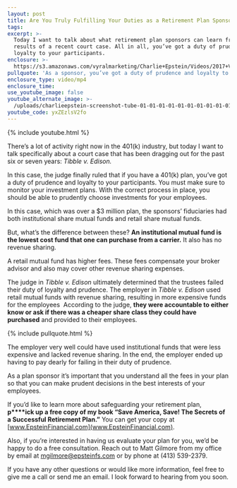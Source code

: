 ```yaml
---
layout: post
title: Are You Truly Fulfilling Your Duties as a Retirement Plan Sponsor?
tags:
excerpt: >-
  Today I want to talk about what retirement plan sponsors can learn from the
  results of a recent court case. All in all, you’ve got a duty of prudence and
  loyalty to your participants.
enclosure: >-
  https://s3.amazonaws.com/vyralmarketing/Charlie+Epstein/Videos/2017+Videos/TIBBLE+vs+EDISON+-+The+401K+Coach.mp4
pullquote: 'As a sponsor, you’ve got a duty of prudence and loyalty to your participants.'
enclosure_type: video/mp4
enclosure_time:
use_youtube_image: false
youtube_alternate_image: >-
  /uploads/charlieepstein-screenshot-tube-01-01-01-01-01-01-01-01-01-01-01-01-01-01-01-01-01-01-01.jpg
youtube_code: yxZEzlsV2fo
---
```



{% include youtube.html %}

There’s a lot of activity right now in the 401(k) industry, but today I want to talk specifically about a court case that has been dragging out for the past six or seven years: *Tibble v. Edison.*

In this case, the judge finally ruled that if you have a 401(k) plan, you’ve got a duty of prudence and loyalty to your participants. You must make sure to monitor your investment plans. With the correct process in place, you should be able to prudently choose investments for your employees.

In this case, which was over a $3 million plan, the sponsors’ fiduciaries had both institutional share mutual funds and retail share mutual funds.

But, what’s the difference between these? **An institutional mutual fund is the lowest cost fund that one can purchase from a carrier.** It also has no revenue sharing.

A retail mutual fund has higher fees. These fees compensate your broker advisor and also may cover other revenue sharing expenses.

The judge in *Tibble v. Edison* ultimately determined that the trustees failed their duty of loyalty and prudence. The employer in *Tibble v. Edison* used retail mutual funds with revenue sharing, resulting in more expensive funds for the employees &nbsp;According to the judge, **they were accountable to either know or ask if there was a cheaper share class they could have purchased** and provided to their employees.

{% include pullquote.html %}

The employer very well could have used institutional funds that were less expensive and lacked revenue sharing. In the end, the employer ended up having to pay dearly for failing in their duty of prudence.

As a plan sponsor it’s important that you understand all the fees in your plan so that you can make prudent decisions in the best interests of your employees.

If you’d like to learn more about safeguarding your retirement plan, **p****ick up a free copy of my book “Save America, Save! The Secrets of a Successful Retirement Plan.”** You can get your copy at [www.EpsteinFinancial.com](www.EpsteinFinancial.com).

Also, if you’re interested in having us evaluate your plan for you, we’d be happy to do a free consultation. Reach out to Matt Gilmore from my office by email at [ mgilmore@epsteinfs.com](mailto:mgilmore@epsteinfs.com) or by phone at (413) 539-2379.

If you have any other questions or would like more information, feel free to give me a call or send me an email. I look forward to hearing from you soon.